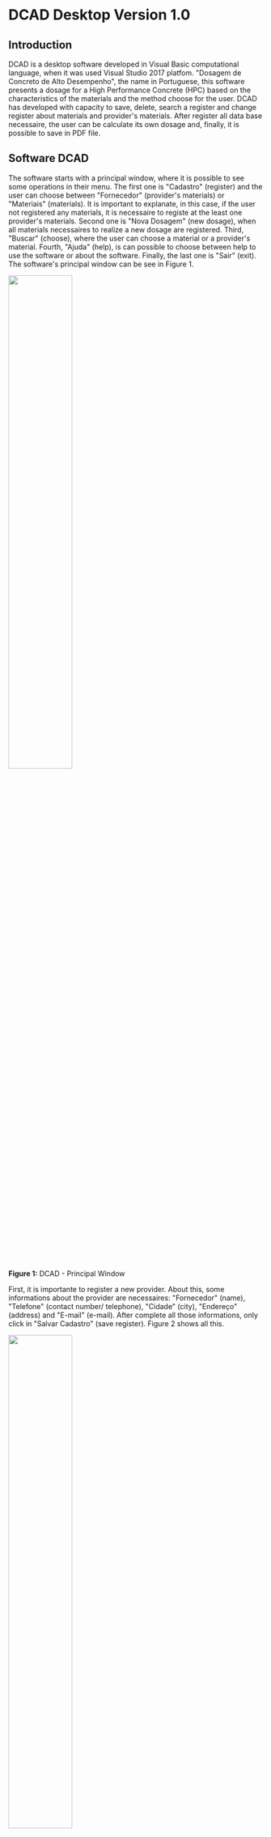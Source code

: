 # DCAD Desktop Version 1.0

## Introduction

DCAD is a desktop software developed in Visual Basic computational language, when it was used Visual Studio 2017 platfom. "Dosagem de Concreto de Alto Desempenho", the name in Portuguese, this software presents a dosage for a High Performance Concrete (HPC) based on the characteristics of the materials and the method choose for the user. DCAD has developed with capacity to save, delete, search a register and change register about materials and provider's materials. After register all data base necessaire, the user can be calculate its own dosage and, finally, it is possible to save in PDF file.

## Software DCAD

The software starts with a principal window, where it is possible to see some operations in their menu. The  first one is "Cadastro" (register) and the user can choose between "Fornecedor" (provider's materials) or "Materiais" (materials). It is important to explanate, in this case, if the user not registered any materials, it is necessaire to registe at the least one provider's materials. Second one is "Nova Dosagem" (new dosage), when all materials necessaires to realize a new dosage are registered. Third, "Buscar" (choose), where the user can choose a material or a provider's material. Fourth, "Ajuda" (help), is can possible to choose between help to use the software or about the software. Finally, the last one is "Sair" (exit). The software's principal window can be see in Figure 1.

<div>
<img src="Figures/DCAD_Principal.png" width="50%">
</div>
<p>
 <b>Figure 1:</b> DCAD - Principal Window
</p>

First, it is importante to register a new provider. About this, some informations about the provider are necessaires: "Fornecedor" (name), "Telefone" (contact number/ telephone), "Cidade" (city), "Endereço" (address) and "E-mail" (e-mail). After complete all those informations, only click in "Salvar Cadastro" (save register). Figure 2 shows all this.

<div>
<img src="Figures/DCAD_Provider.png" width="50%">
</div>
<p>
 <b>Figure 2:</b> DCAD - Provider Register Window
</p>

Second, in principal menu, user click on "Cadastro" (register) and, after, "Materiais" (materials) to register some materials. It is really important to know about the register of materials. First step is to find the provider that to relationaze a material to register, i.e., all materials needs to create a relation with at leaste one provider, necessarilly. So, in rectangle "Informações" (informations) has a button "Procurar" (search register), user clicks on the button and can find a provider's material that can relationate with a material. After this, the user needs to choose which material wants to register: "Cimento" (cement), "Adição Mineral" (minearl adition), "Agregado Graúdo" (stone), "Agregado Miúno" (send) and "Aditivo Químico" (chemistry adition). For each material, some text boxes will open, respectivelly for material's characteristics. For more explanations, read Reis et al (2016). Figure 3 shows the materials register.

<div>
<img src="Figures/DCAD_Materials.png" width="80%">
</div>
<p>
 <b>Figure 3:</b> DCAD - Materials Register Window
</p>

"Nova Dosagem" (new dosagem) is the third and principal steep. The software open a new window that there is some tabs to complete (the tab's name are the same of the materials, exception that "Dados Gerais", general data, and "Ar Incorporado", incorporate air). The first tab has 2 textbox and 1 combobox to complete: "Nome da Dosagem" (dosage's name), "Registência do Concreto (MPa)" (concrete resistence in compression) and "Método de Dosagem" (dosage's method), where can choose between "Método de Aitcin" (Aitcin's method) and "Método de Mheta Aitcin" (Mheta Aitcin's methods) - about those two methods, read Reis et al (2016). After complete this, click to "Próximo" (next), Figure 4.

<div>
<img src="Figures/DCAD_Dosage1.png" width="80%">
</div>
<p>
 <b>Figure 4:</b> DCAD - Dosage Window Part 1 
</p>

After this, the first tab of material is "Cimento" (Cement). Automatically, all cement's material that was registrated appears in a table and only is necessaire to click in "Inserir" (insert), and all informations about the cement that was choosed are inserted in all textboxs, like in Figure 5.

<div>
<img src="Figures/DCAD_Dosage2.png" width="80%">
</div>
<p>
 <b>Figure 5:</b> DCAD - Dosage Window Part 2 
</p>

All other materias are the same process, but in some cases the user needs to input same data. For instance, in "Adição Mineral 1" (mineral adition 1), it is necessaire to input content to be used (%), "Teor a Utilizar", because this information is not fixed. Figure 6 shows this:

<div>
<img src="Figures/DCAD_Dosage3.png" width="80%">
</div>
<p>
 <b>Figure 6:</b> DCAD - Dosage Window Part 3 
</p>

After this, the software opens a box with a question, if the user can input a second option of minearl adition. If yes, another tab opens, if not, the tab of "Agregado Miúdo" (sand) opens.
Both tabs "Agregado Miúdo" (sand) and "Agregado Graúdo" (stone) are the same informations. The user choose a register and, after insert, it needs to inform the water concentration, in %, "Teor de Água", and capacity water's absorvation, in %, "Absorção de Água (%)", like Figure 7.

<div>
<img src="Figures/DCAD_Dosage4.png" width="80%">
</div>
<p>
 <b>Figure 7:</b> DCAD - Dosage Window Part 4 
</p>

The last one is "Ar Incorporado" (incorporated air), where it is necessaire to know the volume of air is in concrete, Figure 8. If the user does not know, suggest to see the literature of Aitcin method and Mheta Aitcin method. 

<div>
<img src="Figures/DCAD_Dosage5.png" width="80%">
</div>
<p>
 <b>Figure 8:</b> DCAD - Dosage Window Part 5 
</p>

Finally, press button "Resultado" (result) and a new window is opened, Figure 9. In this window, the first column presents the result of dosage when the sand and stone are saturated with dry surface. The second one, the user needs to insert the volume of concrete that wants, in "Volume de Concreto (m³)" (concrete volume, m³). After insert this information, only click in button "Calcular" (calculate) and the second column is completed.

<div>
<img src="Figures/DCAD_Result.png" width="80%">
</div>
<p>
 <b>Figure 9:</b> DCAD - Result Window
</p>

In menu, the user can click in "Gerar Aarquivo" (create a file) and create a new PDF file, like in Figure 10.

<div>
<img src="Figures/DCAD_PDF.png" width="80%">
</div>
<p>
 <b>Figure 10:</b> DCAD - PDF Window
</p>

The user has the option to search a register in program, in principal menu, option "Buscar" (Search). Then, it can choose a provider or a material. If the option is search a provider, a new window opens, Figure 11, the user has some options: "Inserir novo Fornecedor" (register new provider), "Excluir" (delete a provider, in this case, the provider that is selected in blue) and "Alterar" (change a provider, in this case, the provider that is selected in blue). "Inserir novo Fornecedor" and "Alterar" opens the same window presents in Figure 2. "Excluir" opens a conversation's window where question if the user is certainly to delete the provider. Delete a provider automaticaly delete all materials with him relationated.

<div>
<img src="Figures/DCAD_ProviderFind.png" width="50%">
</div>
<p>
 <b>Figure 11:</b> DCAD - Find Provider Window
</p>

The same way is in search materials. A new window opens with all materials registered, Figure 12. "Inserir novo Material" (register new material) and "Alterar Material" (change material) opens the window presented in Figure 3. Only in case "Excluir" (delete) delete the material selected in blue.

<div>
<img src="Figures/DCAD_MaterialsFind.png" width="50%">
</div>
<p>
 <b>Figure 12:</b> DCAD - Find Materials Window
</p>

Finally, the last button in principal window is "Ajuda" (Help), where the user can choose between "Sobre os Materiais" (about the materials), "Utilizando o Software" (using the software) and "Sobre o Software" (about the software). A new window opens with all those options. Figures 13 to 15 show this.

<div>
<img src="Figures/DCAD_AboutMaterials.png" width="80%">
</div>
<p>
 <b>Figure 13:</b> DCAD - About Material Window
</p>

<div>
<img src="Figures/DCAD_UsingSoftware.png" width="80%">
</div>
<p>
 <b>Figure 14:</b> DCAD - Using Software Window
</p>

<div>
<img src="Figures/DCAD_AboutSoftware.png" width="50%">
</div>
<p>
 <b>Figure 15:</b> DCAD - About Software Window
</p>

DCAD software has a Brazilian Registration in INPI (Instituto Nacional de Propriedade Industrial) and the registration number is BR 51 2016 000973-0.

## References

REIS, A. W. Q. R.; MAGALHAES, M. S. ; BURGOS, R. B. . Dosagem de Concretos de Alto Desempenho Utilizando a Ferramenta Computacional DCAD. SODEBRÁS, v. 135, p. 176-181, 2017.

REIS, A. W. Q. R.; MAGALHAES, M. S. ; BURGOS, R. B. . Desenvolvimento de um Software para Dosagem de CAD. REVISTA INTERDISCIPLINAR DE PESQUISA EM ENGENHARIA, v. 2, p. 251-268, 2016.

REIS, A. W. Q. R.; MAGALHAES, M. S. ; BURGOS, R. B. . DCAD - Aplicativo para Celular Android como Ferramenta para Dosagem de Concreto de Alto Desempenho. In: 59º Congresso Brasileiro do Concreto - CBC 2017, 2017, Bento Gonçalves - RS. Anais do 59º Congresso Brasileiro do Concreto - CBC 2017, 2017.

REIS, A. W. Q. R.; MAGALHAES, M. S. ; OHNUMA JUNIOR, A. A. . Dosagem de Concretos de Alto Desempenho Utilizando a Ferramenta Computacional DCAD. In: XXXVI INTERNATIONAL SODEBRAS CONGRESS, 2016, Belo Horizonte. XXXVI INTERNATIONAL SODEBRAS CONGRESS, 2016.

REIS, A. W. Q. R.; MAGALHAES, M. S. ; BURGOS, R. B. . Desenvolvimento de um Software para Dosagem de CAD. In: CILAMCE 2016 - XXXVII Ibero-Latin American Congress on Computational Methods in Engineering, 2016, Brasília. CILAMCE 2016 - Proceedings, 2016. v. 1. p. 1.

## Informations About the Software

Rio de Janeiro State University

Faculty of Engineering

Developer: Ana Waldila de Queiroz Ramiro Reis

Professors: Margareth da Silva Magalhães and Rodrigo Bird Burgos

Contact: anawaldila@hotmail.com

